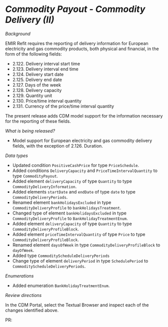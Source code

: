 # _Commodity Payout - Commodity Delivery (II)_

_Background_

EMIR Refit requires the reporting of delivery information for European electricity and gas commodity products, both physical and financial, in the form of the following fields:

- 2.122. Delivery interval start time
- 2.123. Delivery interval end time
- 2.124. Delivery start date
- 2.125. Delivery end date
- 2.127. Days of the week
- 2.128. Delivery capacity
- 2.129. Quantity unit
- 2.130. Price/time interval quantity
- 2.131. Currency of the price/time interval quantity

The present release adds CDM model support for the information necessary for the reporting of these fields.

_What is being released?_

- Model support for European electricity and gas commodity delivery fields, with the exception of 2.126. Duration.

_Data types_

- Updated condition `PositiveCashPrice` for type `PriceSchedule`.
- Added conditions `DeliveryCapacity` and `PriceTimeIntervalQuantity` to type `CommodityPayout`.
- Added element `deliveryCapacity` of type `Quantity` to type `CommodityDeliveryInformation`.
- Added elements `startDate` and `endDate` of type `date` to type `CommodityDeliveryPeriods`.
- Renamed element `bankHolidaysExcluded` in type `CommodityDeliveryProfile` to `bankHolidaysTreatment`.
- Changed type of element `bankHolidaysExcluded` in type `CommodityDeliveryProfile` to `BankHolidayTreatmentEnum`.
- Added element `deliveryCapacity` of type `Quantity` to type `CommodityDeliveryProfileBlock`.
- Added element `priceTimeIntervalQuantity` of type `Price` to type `CommodityDeliveryProfileBlock`.
- Renamed element `daysOfWeek` in type `CommodityDeliveryProfileBlock` to `dayOfWeek`.
- Added type `CommodityScheduleDeliveryPeriods`
- Change type of element `deliveryPeriod` in type `SchedulePeriod` to `CommodityScheduleDeliveryPeriods`.

_Enumerations_

- Added enumeration `BankHolidayTreatmentEnum`.

_Review directions_

In the CDM Portal, select the Textual Browser and inspect each of the changes identified above.

PR: 